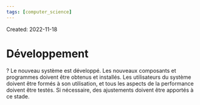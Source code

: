 ```yaml
---
tags: [computer_science] 
---
```

Created: 2022-11-18

# Développement
?
Le nouveau système est développé.
Les nouveaux composants et programmes doivent être obtenus et installés. Les utilisateurs du système doivent être formés à son utilisation, et tous les aspects de la performance doivent être testés.
Si nécessaire, des ajustements doivent être apportés à ce stade.
<!--SR:!2022-12-09,12,230-->